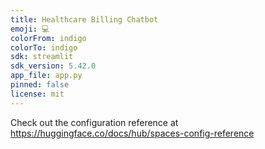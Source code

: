 ```yaml
---
title: Healthcare Billing Chatbot
emoji: 💻
colorFrom: indigo
colorTo: indigo
sdk: streamlit
sdk_version: 5.42.0
app_file: app.py
pinned: false
license: mit
---
```


Check out the configuration reference at https://huggingface.co/docs/hub/spaces-config-reference